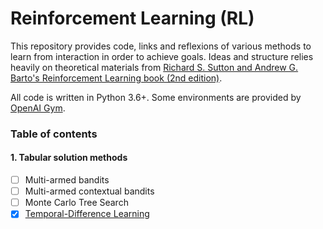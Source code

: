 # Reinforcement Learning (RL)

This repository provides code, links and reflexions of various methods to learn from interaction in order to achieve goals. Ideas and structure relies heavily on theoretical materials from [Richard S. Sutton and Andrew G. Barto's Reinforcement Learning book (2nd edition)](http://incompleteideas.net/book/RLbook2018.pdf).

All code is written in Python 3.6+. Some environments are provided by [OpenAI Gym](https://gym.openai.com/).

### Table of contents

#### 1. Tabular solution methods

* [ ] Multi-armed bandits
* [ ] Multi-armed contextual bandits
* [ ] Monte Carlo Tree Search
* [x] [Temporal-Difference Learning](https://github.com/ml-is-the-new-cool/reinforcement-learning/tree/master/TD-learning)
